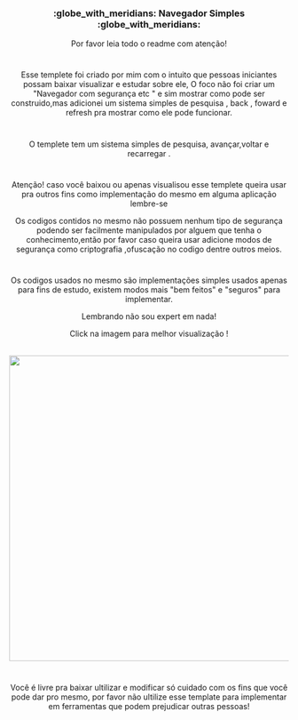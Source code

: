 <h3 align="center">:globe_with_meridians: Navegador Simples :globe_with_meridians:</h3>
<p align="center">Por favor leia todo o readme com atenção!</p>

#

<p align="center"> Esse templete foi criado por mim com o intuito que pessoas iniciantes
possam baixar visualizar e estudar sobre ele, O foco não foi criar um "Navegador com segurança etc " e sim mostrar como pode ser construido,mas adicionei um sistema simples de pesquisa , back , foward e refresh
pra mostrar como ele pode funcionar.</p>

#

<p align="center"> O templete tem um sistema simples de pesquisa, avançar,voltar e recarregar .</p>

#

<p align="center"> Atenção! caso você baixou ou apenas visualisou esse templete queira usar pra outros fins
como implementação do mesmo em alguma aplicação lembre-se </p>

<p align="center"> Os codigos contidos no mesmo não possuem nenhum tipo de segurança podendo ser facilmente 
manipulados por alguem que tenha o conhecimento,então por favor caso queira usar 
adicione modos de segurança como criptografia ,ofuscação no codigo dentre outros meios. </p>

#

<p align="center"> Os codigos usados no mesmo são implementações simples usados apenas para fins de estudo,
existem modos mais "bem feitos" e "seguros" para implementar.
  
<p align="center"> Lembrando não sou expert em nada! </p>
<p align="center"> Click na imagem para melhor visualização ! </p>

<div style="display: inline_block"><br> 
  <img align="center" height="550" width="1280" src="https://cdn.discordapp.com/attachments/902529056334028803/931293049731031040/unknown.png">
</div>

#

<p align="center"> Você é livre pra baixar ultilizar e modificar só cuidado com os fins que você pode dar pro mesmo, por favor não ultilize esse template para implementar 
em ferramentas que podem prejudicar outras pessoas!</p>
